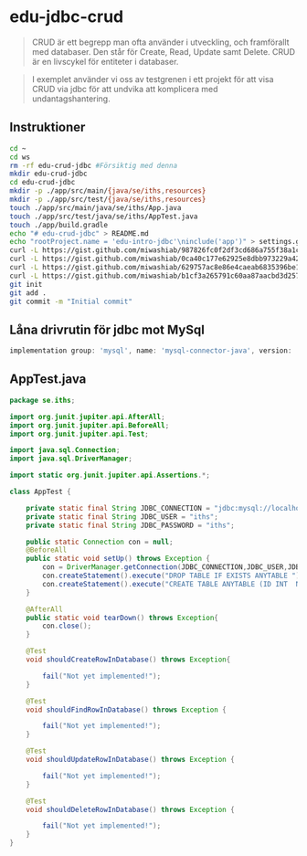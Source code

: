# edu-jdbc-crud

> CRUD är ett begrepp man ofta använder i utveckling, och framförallt med databaser. Den står för Create, Read, Update samt Delete. CRUD är en livscykel för entiteter i databaser.

> I exemplet använder vi oss av testgrenen i ett projekt för att visa CRUD via jdbc för att undvika att komplicera med undantagshantering.

## Instruktioner

```bash
cd ~
cd ws
rm -rf edu-crud-jdbc #Försiktig med denna
mkdir edu-crud-jdbc
cd edu-crud-jdbc
mkdir -p ./app/src/main/{java/se/iths,resources}
mkdir -p ./app/src/test/{java/se/iths,resources}
touch ./app/src/main/java/se/iths/App.java
touch ./app/src/test/java/se/iths/AppTest.java
touch ./app/build.gradle
echo "# edu-crud-jdbc" > README.md
echo "rootProject.name = 'edu-intro-jdbc'\ninclude('app')" > settings.gradle
curl -L https://gist.github.com/miwashiab/987826fc0f2df3cd686a755f38a1c504/raw/build.gradle -o ./app/build.gradle
curl -L https://gist.github.com/miwashiab/0ca40c177e62925e8dbb973229a4299d/raw/AppTest.java -o ./app/src/test/java/se/iths/AppTest.java
curl -L https://gist.github.com/miwashiab/629757ac8e86e4caeab6835396be159b/raw/App.java -o ./app/src/main/java/se/iths/App.java
curl -L https://gist.github.com/miwashiab/b1cf3a265791c60aa87aacbd3d257bff/raw/.gitignore -> .gitignore
git init
git add .
git commit -m "Initial commit"
```

## Låna drivrutin för jdbc mot MySql

```groovy
implementation group: 'mysql', name: 'mysql-connector-java', version: '8.0.30'
```

## AppTest.java

```java
package se.iths;

import org.junit.jupiter.api.AfterAll;
import org.junit.jupiter.api.BeforeAll;
import org.junit.jupiter.api.Test;

import java.sql.Connection;
import java.sql.DriverManager;

import static org.junit.jupiter.api.Assertions.*;

class AppTest {

    private static final String JDBC_CONNECTION = "jdbc:mysql://localhost:3306/iths";
    private static final String JDBC_USER = "iths";
    private static final String JDBC_PASSWORD = "iths";

    public static Connection con = null;
    @BeforeAll
    public static void setUp() throws Exception {
        con = DriverManager.getConnection(JDBC_CONNECTION,JDBC_USER,JDBC_PASSWORD);
        con.createStatement().execute("DROP TABLE IF EXISTS ANYTABLE ");
        con.createStatement().execute("CREATE TABLE ANYTABLE (ID INT  NOT NULL AUTO_INCREMENT, NAME VARCHAR(255), PRIMARY KEY (ID))");
    }

    @AfterAll
    public static void tearDown() throws Exception{
        con.close();
    }

    @Test
    void shouldCreateRowInDatabase() throws Exception{

        fail("Not yet implemented!");
    }

    @Test
    void shouldFindRowInDatabase() throws Exception {

        fail("Not yet implemented!");
    }

    @Test
    void shouldUpdateRowInDatabase() throws Exception {

        fail("Not yet implemented!");
    }

    @Test
    void shouldDeleteRowInDatabase() throws Exception {

        fail("Not yet implemented!");
    }
}
```
